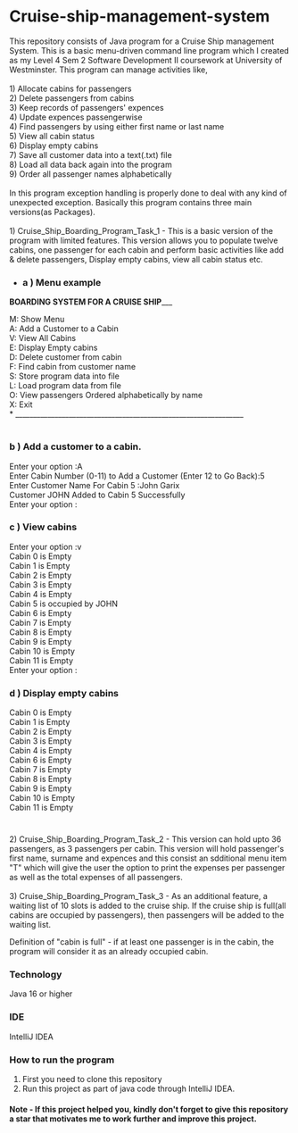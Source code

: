 # Cruise-ship-management-system
This repository consists of Java program for a Cruise Ship management System. This is a basic menu-driven command line program which I created as my Level 4 Sem 2 Software Development II coursework at University of Westminster. This program can manage activities like,<br>
<br> 1) Allocate cabins for passengers 
<br> 2) Delete passengers from cabins 
<br> 3) Keep records of passengers' expences
<br> 4) Update expences passengerwise
<br> 4) Find passengers by using either first name or last name
<br> 5) View all cabin status
<br> 6) Display empty cabins
<br> 7) Save all customer data into a text(.txt) file
<br> 8) Load all data back again into the program
<br> 9) Order all passenger names alphabetically
<br><br>
In this program exception handling is properly done to deal with any kind of unexpected exception. Basically this program contains three main versions(as Packages).<br>
<br> 1) Cruise_Ship_Boarding_Program_Task_1 - This is a basic version of the program with limited features. This version allows you to populate twelve cabins, one passenger for each cabin and perform basic activities like add & delete passengers, Display empty cabins, view all cabin status etc.<br>

* ### a ) Menu example<br>
______________BOARDING SYSTEM FOR A CRUISE SHIP_________________<br>

M: Show Menu<br>
A: Add a Customer to a Cabin<br>
V: View All Cabins<br>
E: Display Empty cabins<br>
D: Delete customer from cabin<br>
F: Find cabin from customer name<br>
S: Store program data into file<br>
L: Load program data from file<br>
O: View passengers Ordered alphabetically by name<br>
X: Exit<br> *
________________________________________________________________<br><br>

### b ) Add a customer to a cabin.<br>

Enter your option :A<br>
Enter Cabin Number (0-11) to Add a Customer (Enter 12 to Go Back):5<br>
Enter Customer Name For Cabin 5 :John Garix<br>
Customer JOHN Added to Cabin 5 Successfully<br>
Enter your option :<br>

### c ) View cabins<br>

Enter your option :v<br>
Cabin 0 is Empty<br>
Cabin 1 is Empty<br>
Cabin 2 is Empty<br>
Cabin 3 is Empty<br>
Cabin 4 is Empty<br>
Cabin 5 is occupied by JOHN<br>
Cabin 6 is Empty<br>
Cabin 7 is Empty<br>
Cabin 8 is Empty<br>
Cabin 9 is Empty<br>
Cabin 10 is Empty<br>
Cabin 11 is Empty<br>
Enter your option :<br>

### d ) Display empty cabins<br>

Cabin 0 is Empty<br>
Cabin 1 is Empty<br>
Cabin 2 is Empty<br>
Cabin 3 is Empty<br>
Cabin 4 is Empty<br>
Cabin 6 is Empty<br>
Cabin 7 is Empty<br>
Cabin 8 is Empty<br>
Cabin 9 is Empty<br>
Cabin 10 is Empty<br>
Cabin 11 is Empty<br>

### 

<br> 2) Cruise_Ship_Boarding_Program_Task_2 - This version can hold upto 36 passengers, as 3 passengers per cabin. This version will hold passenger's first name, surname and expences and this consist an sdditional menu item "T" which will give the user the option to print the expenses per passenger as well as the total expenses of all passengers.<br>
<br> 3) Cruise_Ship_Boarding_Program_Task_3 - As an additional feature, a waiting list of 10 slots is added to the cruise ship. If the cruise ship is full(all cabins are occupied by passengers), then passengers will be added to the waiting list.

Definition of "cabin is full" - if at least one passenger is in the cabin, the program will consider it as an already occupied cabin.<br>

### Technology
Java 16 or higher

### IDE 
IntelliJ IDEA

### How to run the program

1) First you need to clone this repository
2) Run this project as part of java code through IntelliJ IDEA.

#### Note - If this project helped you, kindly don't forget to give this repository a star that motivates me to work further and improve this project.


